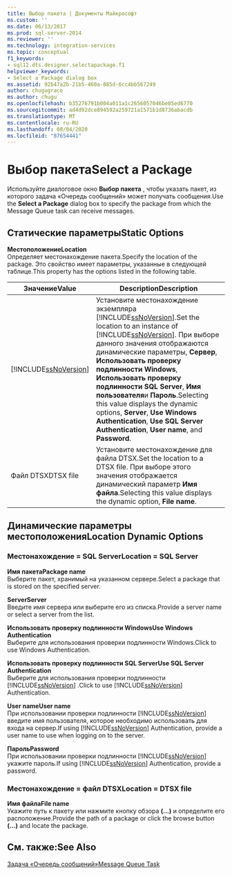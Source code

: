 ```yaml
---
title: Выбор пакета | Документы Майкрософт
ms.custom: ''
ms.date: 06/13/2017
ms.prod: sql-server-2014
ms.reviewer: ''
ms.technology: integration-services
ms.topic: conceptual
f1_keywords:
- sql12.dts.designer.selectapackage.f1
helpviewer_keywords:
- Select a Package dialog box
ms.assetid: 92b47a2b-21b5-460a-885d-6cc4bb567249
author: chugugrace
ms.author: chugu
ms.openlocfilehash: b35276791b004a011a1c2656057046be05ed6770
ms.sourcegitcommit: ad4d92dce894592a259721a1571b1d8736abacdb
ms.translationtype: MT
ms.contentlocale: ru-RU
ms.lasthandoff: 08/04/2020
ms.locfileid: "87654441"
---
```

# <a name="select-a-package"></a><span data-ttu-id="d171b-102">Выбор пакета</span><span class="sxs-lookup"><span data-stu-id="d171b-102">Select a Package</span></span>
  <span data-ttu-id="d171b-103">Используйте диалоговое окно **Выбор пакета** , чтобы указать пакет, из которого задача «Очередь сообщений» может получать сообщения.</span><span class="sxs-lookup"><span data-stu-id="d171b-103">Use the **Select a Package** dialog box to specify the package from which the Message Queue task can receive messages.</span></span>  
  
## <a name="static-options"></a><span data-ttu-id="d171b-104">Статические параметры</span><span class="sxs-lookup"><span data-stu-id="d171b-104">Static Options</span></span>  
 <span data-ttu-id="d171b-105">**Местоположение**</span><span class="sxs-lookup"><span data-stu-id="d171b-105">**Location**</span></span>  
 <span data-ttu-id="d171b-106">Определяет местонахождение пакета.</span><span class="sxs-lookup"><span data-stu-id="d171b-106">Specify the location of the package.</span></span> <span data-ttu-id="d171b-107">Это свойство имеет параметры, указанные в следующей таблице.</span><span class="sxs-lookup"><span data-stu-id="d171b-107">This property has the options listed in the following table.</span></span>  
  
|<span data-ttu-id="d171b-108">Значение</span><span class="sxs-lookup"><span data-stu-id="d171b-108">Value</span></span>|<span data-ttu-id="d171b-109">Description</span><span class="sxs-lookup"><span data-stu-id="d171b-109">Description</span></span>|  
|-----------|-----------------|  
|[!INCLUDE[ssNoVersion](../../includes/ssnoversion-md.md)]|<span data-ttu-id="d171b-110">Установите местонахождение экземпляра [!INCLUDE[ssNoVersion](../../includes/ssnoversion-md.md)].</span><span class="sxs-lookup"><span data-stu-id="d171b-110">Set the location to an instance of [!INCLUDE[ssNoVersion](../../includes/ssnoversion-md.md)].</span></span> <span data-ttu-id="d171b-111">При выборе данного значения отображаются динамические параметры, **Сервер**, **Использовать проверку подлинности Windows**, **Использовать проверку подлинности SQL Server**, **Имя пользователя**и **Пароль**.</span><span class="sxs-lookup"><span data-stu-id="d171b-111">Selecting this value displays the dynamic options, **Server**, **Use Windows Authentication**, **Use SQL Server Authentication**, **User name**, and **Password**.</span></span>|  
|<span data-ttu-id="d171b-112">Файл DTSX</span><span class="sxs-lookup"><span data-stu-id="d171b-112">DTSX file</span></span>|<span data-ttu-id="d171b-113">Установите местонахождение для файла DTSX.</span><span class="sxs-lookup"><span data-stu-id="d171b-113">Set the location to a DTSX file.</span></span> <span data-ttu-id="d171b-114">При выборе этого значения отображается динамический параметр **Имя файла**.</span><span class="sxs-lookup"><span data-stu-id="d171b-114">Selecting this value displays the dynamic option, **File name**.</span></span>|  
  
## <a name="location-dynamic-options"></a><span data-ttu-id="d171b-115">Динамические параметры местоположения</span><span class="sxs-lookup"><span data-stu-id="d171b-115">Location Dynamic Options</span></span>  
  
### <a name="location--sql-server"></a><span data-ttu-id="d171b-116">Местонахождение = SQL Server</span><span class="sxs-lookup"><span data-stu-id="d171b-116">Location = SQL Server</span></span>  
 <span data-ttu-id="d171b-117">**Имя пакета**</span><span class="sxs-lookup"><span data-stu-id="d171b-117">**Package name**</span></span>  
 <span data-ttu-id="d171b-118">Выберите пакет, хранимый на указанном сервере.</span><span class="sxs-lookup"><span data-stu-id="d171b-118">Select a package that is stored on the specified server.</span></span>  
  
 <span data-ttu-id="d171b-119">**Server**</span><span class="sxs-lookup"><span data-stu-id="d171b-119">**Server**</span></span>  
 <span data-ttu-id="d171b-120">Введите имя сервера или выберите его из списка.</span><span class="sxs-lookup"><span data-stu-id="d171b-120">Provide a server name or select a server from the list.</span></span>  
  
 <span data-ttu-id="d171b-121">**Использовать проверку подлинности Windows**</span><span class="sxs-lookup"><span data-stu-id="d171b-121">**Use Windows Authentication**</span></span>  
 <span data-ttu-id="d171b-122">Выберите для использования проверки подлинности Windows.</span><span class="sxs-lookup"><span data-stu-id="d171b-122">Click to use Windows Authentication.</span></span>  
  
 <span data-ttu-id="d171b-123">**Использовать проверку подлинности SQL Server**</span><span class="sxs-lookup"><span data-stu-id="d171b-123">**Use SQL Server Authentication**</span></span>  
 <span data-ttu-id="d171b-124">Выберите для использования проверки подлинности [!INCLUDE[ssNoVersion](../../includes/ssnoversion-md.md)] .</span><span class="sxs-lookup"><span data-stu-id="d171b-124">Click to use [!INCLUDE[ssNoVersion](../../includes/ssnoversion-md.md)] Authentication.</span></span>  
  
 <span data-ttu-id="d171b-125">**User name**</span><span class="sxs-lookup"><span data-stu-id="d171b-125">**User name**</span></span>  
 <span data-ttu-id="d171b-126">При использовании проверки подлинности [!INCLUDE[ssNoVersion](../../includes/ssnoversion-md.md)] введите имя пользователя, которое необходимо использовать для входа на сервер.</span><span class="sxs-lookup"><span data-stu-id="d171b-126">If using [!INCLUDE[ssNoVersion](../../includes/ssnoversion-md.md)] Authentication, provide a user name to use when logging on to the server.</span></span>  
  
 <span data-ttu-id="d171b-127">**Пароль**</span><span class="sxs-lookup"><span data-stu-id="d171b-127">**Password**</span></span>  
 <span data-ttu-id="d171b-128">При использовании проверки подлинности [!INCLUDE[ssNoVersion](../../includes/ssnoversion-md.md)] укажите пароль.</span><span class="sxs-lookup"><span data-stu-id="d171b-128">If using [!INCLUDE[ssNoVersion](../../includes/ssnoversion-md.md)] Authentication, provide a password.</span></span>  
  
### <a name="location--dtsx-file"></a><span data-ttu-id="d171b-129">Местонахождение = файл DTSX</span><span class="sxs-lookup"><span data-stu-id="d171b-129">Location = DTSX file</span></span>  
 <span data-ttu-id="d171b-130">**Имя файла**</span><span class="sxs-lookup"><span data-stu-id="d171b-130">**File name**</span></span>  
 <span data-ttu-id="d171b-131">Укажите путь к пакету или нажмите кнопку обзора **(...)** и определите его расположение.</span><span class="sxs-lookup"><span data-stu-id="d171b-131">Provide the path of a package or click the browse button **(...)** and locate the package.</span></span>  
  
## <a name="see-also"></a><span data-ttu-id="d171b-132">См. также:</span><span class="sxs-lookup"><span data-stu-id="d171b-132">See Also</span></span>  
 [<span data-ttu-id="d171b-133">Задача «Очередь сообщений»</span><span class="sxs-lookup"><span data-stu-id="d171b-133">Message Queue Task</span></span>](message-queue-task.md)  
  
  
